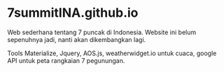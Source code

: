 # 7summitINA.github.io
Web sederhana tentang 7 puncak di Indonesia. Website ini belum sepenuhnya jadi, nanti akan dikembangkan lagi.

Tools
Materialize, Jquery, AOS.js, weatherwidget.io untuk cuaca, google API untuk peta rangkaian 7 pegunungan.

